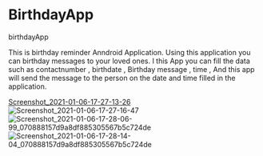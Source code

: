 # BirthdayApp
birthdayApp

This is birthday reminder Anndroid Application. Using this application you can birthday messages to your loved ones.
I this App you can fill the data such as contactnumber , birthdate , Birthday message , time , And this app will send 
the message to the person on the date and time filled in the application.



[Screenshot_2021-01-06-17-27-13-26](https://user-images.githubusercontent.com/26669805/103771772-6198b100-504e-11eb-9f1a-214001a03332.jpg)
![Screenshot_2021-01-06-17-27-16-47](https://user-images.githubusercontent.com/26669805/103771775-63627480-504e-11eb-88f1-d0d794e1064c.jpg)
![Screenshot_2021-01-06-17-28-06-99_070888157d9a8df885305567b5c724de](https://user-images.githubusercontent.com/26669805/103771778-6493a180-504e-11eb-93a4-c01f5c03e2b2.jpg)
![Screenshot_2021-01-06-17-28-14-04_070888157d9a8df885305567b5c724de](https://user-images.githubusercontent.com/26669805/103771781-65c4ce80-504e-11eb-8005-d6db76e27c19.jpg)
